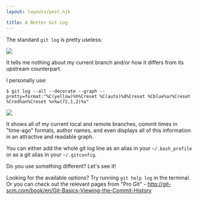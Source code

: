 ```yaml
---
layout: layouts/post.njk

title: A Better Git Log
---
```


The standard `git log` is pretty useless: 

![](https://dl.dropboxusercontent.com/u/2241201/Screenshot%202014-05-23%2014.42.30.png)

It tells me nothing about my current branch and/or how it differs from its upstream
counterpart.

I personally use:

    $ git log --all --decorate --graph --pretty=format:"%C(yellow)%h%Creset %C(auto)%d%Creset %Cblue%ar%Creset %Cred%an%Creset %n%w(72,1,2)%s"

![](https://dl.dropboxusercontent.com/u/2241201/Screenshot%202014-05-23%2014.47.04.png)

It shows all of my current local and remote branches, commit times in "time-ago" formats, author names,
and even displays all of this information in an attractive and readable graph.

You can either add the whole git log line as an alias in your `~/.bash_profile` or as a git alias in your `~/.gitconfig`.

Do you use something different? Let's see it!

Looking for the available options? Try running `git help log` in the terminal. Or you can check out the relevant pages 
from "Pro Git" - <http://git-scm.com/book/en/Git-Basics-Viewing-the-Commit-History>
